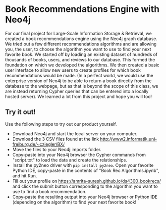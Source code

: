 # Book Recommendations Engine with Neo4j

For our final project for Large-Scale Information Storage & Retrieval, we created a book recommendations engine using the Neo4j graph database. We tried out a few different recommendations algorithms and are allowing you, the user, to choose the algorithm you want to use to find your next favorite book.
We started off by loading an existing dataset of hundreds of thousands of books, users, and reviews to our database. This formed the foundation on which we developed the algorithms. We then created a basic user interface to allow new users to create profiles for which book recommendations would be made. (In a perfect world, we would use the enterprise version of Neo4j to be able to return a book directly from the database to the webpage, but as that is beyond the scope of this class, we are instead returning Cypher queries that can be entered into a locally hosted server).
We learned a lot from this project and hope you will too!

## Try it out!
Use the following steps to try out our product yourself.
- Download Neo4j and start the local server on your computer.
- Download the 3 CSV files found at the link http://www2.informatik.uni-freiburg.de/~cziegler/BX/
- Move the files to your Neo4j imports folder.
- Copy-paste into your Neo4j browser the Cypher commands from "script.txt" to load the data and create the relationships.
- Install the py2neo driver with `pip install py2neo`. Open your favorite Python IDE, copy-paste in the contents of "Book Rec Algorithms.ipynb", and hit Run.
- Fill out your profile on https://amrita-suresh.github.io/ds4300_bookrecs/ and click the submit button corresponding to the algorithm you want to use to find a book recommendation.
- Copy-paste the resulting output into your Neo4j browser or Python IDE (depending on the algorithm) to find your next favorite book!
